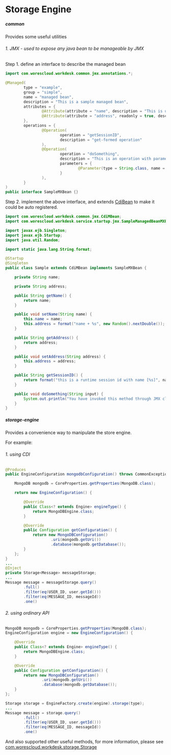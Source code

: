 # Storage Engine

##### common
Provides some useful utilities

###### 1. JMX - used to expose any java bean to be manageable by JMX

Step 1. define an interface to describe the managed bean
```java
import com.worescloud.workdesk.common.jmx.annotations.*;

@Managed(
        type = "example",
        group = "simple",
        name = "managed bean",
        description = "This is a sample managed bean",
        attributes = {
                @Attribute(attribute = "name", description = "This is user name  only for display"),
                @Attribute(attribute = "address", readonly = true, description = "This is a optional address")
        },
        operations = {
                @Operation(
                        operation = "getSessionID",
                        description = "get-formed operation"
                ),
                @Operation(
                        operation = "doSomething",
                        description = "This is an operation with parameter",
                        parameters = {
                                @Parameter(type = String.class, name = "Salt", description = "Salt Description")
                        }
                ),
        }
)
public interface SampleMXBean {}
```

Step 2. implement the above interface, and extends [CdiBean](worescloud-common/src/main/java/com/worescloud/workdesk/common/jmx/CdiMBean.java) to make it could be auto registered.
```java
import com.worescloud.workdesk.common.jmx.CdiMBean;
import com.worescloud.workdesk.service.startup.jmx.SampleManagedBeanMXBean;

import javax.ejb.Singleton;
import javax.ejb.Startup;
import java.util.Random;

import static java.lang.String.format;

@Startup
@Singleton
public class Sample extends CdiMBean implements SampleMXBean {

    private String name;

    private String address;

    public String getName() {
        return name;
    }

    public void setName(String name) {
        this.name = name;
        this.address = format("name + %s", new Random().nextDouble());
    }

    public String getAddress() {
        return address;
    }

    public void setAddress(String address) {
        this.address = address;
    }

    public String getSessionID() {
        return format("this is a runtime session id with name [%s]", name);
    }

    public void doSomething(String input) {
        System.out.println("You have invoked this method through JMX client");
    }
}
```

##### storage-engine
Provides a convenience way to manipulate the store engine.

For example:

###### 1. using CDI
```java
@Produces
public EngineConfiguration mongodbConfiguration() throws CommonException {

    MongoDB mongodb = CoreProperties.getProperties(MongoDB.class);

    return new EngineConfiguration() {

        @Override
        public Class<? extends Engine> engineType() {
            return MongoDBEngine.class;
        }

        @Override
        public Configuration getConfiguration() {
            return new MongoDBConfiguration()
                    .uri(mongodb.getUri())
                    .database(mongodb.getDatabase());
        }
    };
}
...
@Inject
private Storage<Message> messageStorage;
...
Message message = messageStorage.query()
        .full()
        .filter(eq(USER_ID, user.getId()))
        .filter(eq(MESSAGE_ID, messageId))
        .one()
```
###### 2. using ordinary API
```java
MongoDB mongodb = CoreProperties.getProperties(MongoDB.class);
EngineConfiguration engine = new EngineConfiguration() {

	@Override
	public Class<? extends Engine> engineType() {
		return MongoDBEngine.class;
	}

	@Override
	public Configuration getConfiguration() {
		return new MongoDBConfiguration()
                .uri(mongodb.getUri())
                .database(mongodb.getDatabase());
	}
};

Storage storage = EngineFactory.create(engine).storage(type);
...
Message message = storage.query()
        .full()
        .filter(eq(USER_ID, user.getId()))
        .filter(eq(MESSAGE_ID, messageId))
        .one()
```

And also supported other useful methods, for more information, please see [com.worescloud.workdesk.storage.Storage](worescloud-storage-engine/src/main/java/com/worescloud/workdesk/storage/Storage.java)
